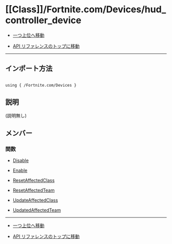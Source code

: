# [[Class]]/Fortnite.com/Devices/hud_controller_device

- [一つ上位へ移動](../main.md)

- [API リファレンスのトップに移動](/main.md)

---

## インポート方法

```verse

using { /Fortnite.com/Devices }

```

## 説明

(説明無し)

## メンバー

### 関数

- [Disable](./F_Disable/main.md)

- [Enable](./F_Enable/main.md)

- [ResetAffectedClass](./F_ResetAffectedClass/main.md)

- [ResetAffectedTeam](./F_ResetAffectedTeam/main.md)

- [UpdateAffectedClass](./F_UpdateAffectedClass/main.md)

- [UpdatedAffectedTeam](./F_UpdatedAffectedTeam/main.md)

---

- [一つ上位へ移動](../main.md)

- [API リファレンスのトップに移動](/main.md)
